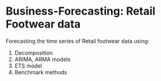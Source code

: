 # Business-Forecasting: Retail Footwear data
Forecasting the time series of Retail footwear data using:

1. Decomposition
2. ARIMA, ARMA models
3. ETS model
4. Benchmark methods
